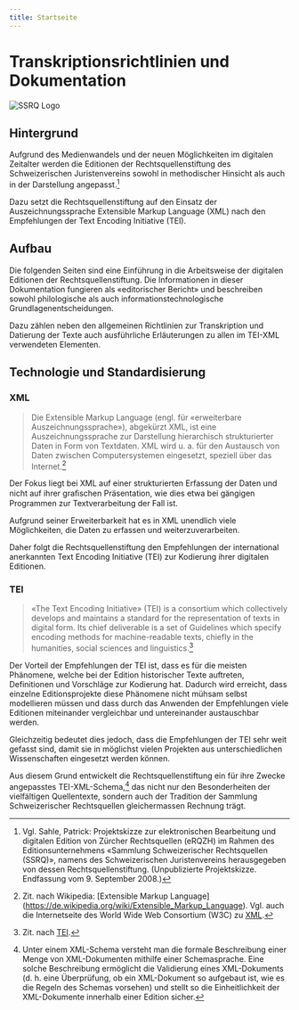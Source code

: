 ```yaml
---
title: Startseite
---
```


# Transkriptionsrichtlinien und Dokumentation

![SSRQ Logo](ssrq-logo.svg)

## Hintergrund

Aufgrund des Medienwandels und der neuen Möglichkeiten im digitalen Zeitalter
werden die Editionen der Rechtsquellenstiftung des Schweizerischen
Juristenvereins sowohl in methodischer Hinsicht als auch in der Darstellung
angepasst.[^1]

Dazu setzt die Rechtsquellenstiftung auf den Einsatz der Auszeichnungssprache
Extensible Markup Language (XML) nach den Empfehlungen der Text Encoding
Initiative (TEI).

## Aufbau

Die folgenden Seiten sind eine Einführung in die Arbeitsweise der digitalen
Editionen der Rechtsquellenstiftung. Die Informationen in dieser Dokumentation
fungieren als «editorischer Bericht» und beschreiben sowohl philologische als
auch informationstechnologische Grundlagenentscheidungen.

Dazu zählen neben den allgemeinen Richtlinien zur Transkription und Datierung
der Texte auch ausführliche Erläuterungen zu allen im TEI-XML verwendeten
Elementen.

## Technologie und Standardisierung

### XML

> Die Extensible Markup Language (engl. für «erweiterbare
> Auszeichnungssprache»), abgekürzt XML, ist eine Auszeichnungssprache zur
> Darstellung hierarchisch strukturierter Daten in Form von Textdaten. XML
> wird u. a. für den Austausch von Daten zwischen Computersystemen eingesetzt,
> speziell über das Internet.[^2]

Der Fokus liegt bei XML auf einer strukturierten Erfassung der Daten und nicht
auf ihrer graﬁschen Präsentation, wie dies etwa bei gängigen Programmen zur
Textverarbeitung der Fall ist.

Aufgrund seiner Erweiterbarkeit hat es in XML unendlich viele Möglichkeiten,
die Daten zu erfassen und weiterzuverarbeiten.

Daher folgt die Rechtsquellenstiftung den Empfehlungen der international
anerkannten Text Encoding Initiative (TEI) zur Kodierung ihrer digitalen
Editionen.

### TEI

> «The Text Encoding Initiative» (TEI) is a consortium which collectively
> develops and maintains a standard for the representation of texts in digital
> form.
> Its chief deliverable is a set of Guidelines which specify encoding methods
> for machine-readable texts, chiefly in the humanities, social sciences and
> linguistics.[^3]

Der Vorteil der Empfehlungen der TEI ist, dass es für die meisten Phänomene,
welche bei der Edition historischer Texte auftreten, Definitionen und
Vorschläge zur Kodierung hat.
Dadurch wird erreicht, dass einzelne Editionsprojekte diese Phänomene nicht
mühsam selbst modellieren müssen und dass durch das Anwenden der Empfehlungen
viele Editionen miteinander vergleichbar und untereinander austauschbar werden.

Gleichzeitig bedeutet dies jedoch, dass die Empfehlungen der TEI sehr weit
gefasst sind, damit sie in möglichst vielen Projekten aus unterschiedlichen
Wissenschaften eingesetzt werden können.

Aus diesem Grund entwickelt die Rechtsquellenstiftung ein für ihre Zwecke
angepasstes TEI-XML-Schema,[^4] das nicht nur den Besonderheiten der
vielfältigen Quellentexte, sondern auch der Tradition der Sammlung
Schweizerischer Rechtsquellen gleichermassen Rechnung trägt.

[^1]:
    Vgl. Sahle, Patrick: Projektskizze zur elektronischen Bearbeitung und
    digitalen Edition von Zürcher Rechtsquellen (eRQZH) im Rahmen des
    Editionsunternehmens «Sammlung Schweizerischer Rechtsquellen (SSRQ)»,
    namens des Schweizerischen Juristenvereins herausgegeben von dessen
    Rechtsquellenstiftung. (Unpublizierte Projektskizze. Endfassung vom 9.
    September 2008.)
[^2]:
    Zit. nach Wikipedia: [Extensible Markup Language]
    (https://de.wikipedia.org/wiki/Extensible_Markup_Language).
    Vgl. auch die Internetseite des World Wide Web Consortium (W3C) zu
    [XML](https://www.w3.org/TR/xml/).
[^3]:
    Zit. nach [TEI](http://www.tei-c.org/index.xml).
[^4]:
    Unter einem XML-Schema versteht man die formale Beschreibung einer Menge
    von XML-Dokumenten mithilfe einer Schemasprache. Eine solche Beschreibung
    ermöglicht die Validierung eines XML-Dokuments (d. h. eine Überprüfung, ob
    ein XML-Dokument so aufgebaut ist, wie es die Regeln des Schemas vorsehen)
    und stellt so die Einheitlichkeit der XML-Dokumente innerhalb einer Edition
    sicher.
